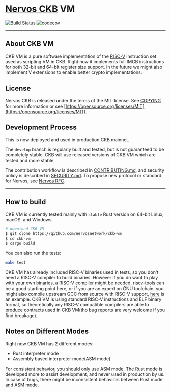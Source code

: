 # [Nervos CKB](https://nervos.org) VM

[![Build Status](https://dev.azure.com/nervosnetwork/ckb-vm/_apis/build/status/nervosnetwork.ckb-vm?branchName=develop)](https://dev.azure.com/nervosnetwork/ckb-vm/_build/latest?definitionId=10&branchName=develop)
[![codecov](https://codecov.io/gh/nervosnetwork/ckb-vm/branch/develop/graph/badge.svg)](https://codecov.io/gh/nervosnetwork/ckb-vm)

---

## About CKB VM

CKB VM is a pure software implementation of the [RISC-V](https://riscv.org/) instruction set used as scripting VM in CKB. Right now it implements full IMCB instructions for both 32-bit and 64-bit register size support. In the future we might also implement V extensions to enable better crypto implementations.

## License

Nervos CKB is released under the terms of the MIT license. See [COPYING](COPYING) for more information or see [https://opensource.org/licenses/MIT](https://opensource.org/licenses/MIT).

## Development Process

This is now deployed and used in production CKB mainnet.

The `develop` branch is regularly built and tested, but is not guaranteed to be completely stable. CKB will use released versions of CKB VM which are tested and more stable.

The contribution workflow is described in [CONTRIBUTING.md](CONTRIBUTING.md), and security policy is described in [SECURITY.md](SECURITY.md). To propose new protocol or standard for Nervos, see [Nervos RFC](https://github.com/nervosnetwork/rfcs).

---

## How to build

CKB VM is currently tested mainly with `stable` Rust version on 64-bit Linux, macOS, and Windows.

```bash
# download CKB VM
$ git clone https://github.com/nervosnetwork/ckb-vm
$ cd ckb-vm
$ cargo build
```

You can also run the tests:

```bash
make test
```

CKB VM has already included RISC-V binaries used in tests, so you don't need a RISC-V compiler to build binaries. However if you do want to play with your own binaries, a RISC-V compiler might be needed. [riscv-tools](https://github.com/riscv/riscv-tools) can be a good starting point here, or if you are an expert on GNU toolchain, you might also compile upstream GCC from source with RISC-V support, [here](./examples/is13.rs) is an example. CKB VM is using standard RISC-V instructions and ELF binary format, so theoretically any RISC-V compatible compilers are able to produce contracts used in CKB VM(tho bug reports are very welcome if you find breakage).

## Notes on Different Modes

Right now CKB VM has 2 different modes:

* Rust interpreter mode
* Assembly based interpreter mode(ASM mode)

For consistent behavior, you should only use ASM mode. The Rust mode is developed more to assist development, and never used in production by us. In case of bugs, there might be inconsistent behaviors between Rust mode and ASM mode.
